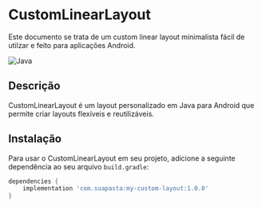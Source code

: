 # CustomLinearLayout

Este documento se trata de um custom linear layout minimalista fácil de utilzar e feito para aplicações Android.

![Java](https://img.shields.io/badge/language-Java-blue.svg)

## Descrição

CustomLinearLayout é um layout personalizado em Java para Android que permite criar layouts flexíveis e reutilizáveis.

## Instalação

Para usar o CustomLinearLayout em seu projeto, adicione a seguinte dependência ao seu arquivo `build.gradle`:

```groovy
dependencies {
    implementation 'com.suapasta:my-custom-layout:1.0.0'
}

